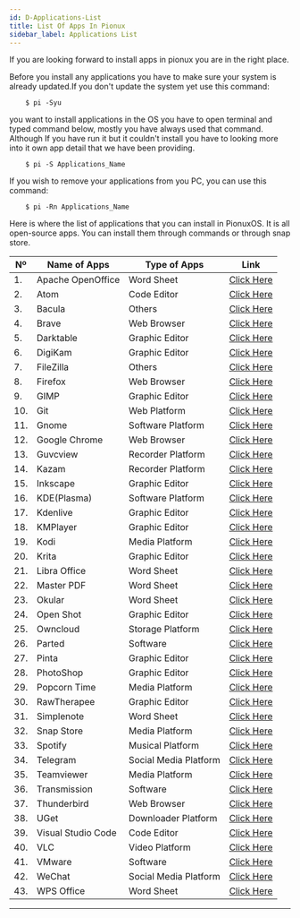 ```yaml
---
id: D-Applications-List
title: List Of Apps In Pionux
sidebar_label: Applications List
---
```

If you are looking forward to install apps in pionux you are in the right place.

Before you install any applications you have to make sure your system is already updated.If you don't update the system yet use this command:
```shell
    $ pi -Syu
```
you want to install applications in the OS you have to open terminal and typed command below, mostly you have always used that command. Although If you have run it but it couldn't install you have to looking more into it own app detail that we have been providing.
```shell
    $ pi -S Applications_Name
```

If you wish to remove your applications from you PC, you can use this command:
```shell
    $ pi -Rn Applications_Name
```

Here is where the list of applications that you can install in PionuxOS. It is all open-source apps. You can install them through commands or through snap store.

| Nº  | Name of Apps       | Type of Apps         | Link                                         |
|-----|--------------------|----------------------|----------------------------------------------|
|  1. | Apache OpenOffice  | Word Sheet           |[Click Here](./D-Applications.md#)            |
|  2. | Atom               | Code Editor          |[Click Here](./D-Applications.md#Atom)        |
|  3. | Bacula             | Others               |[Click Here](./D-Applications.md#Bacula)      |
|  4. | Brave              | Web Browser          |[Click Here](./D-Applications.md#Brave)       |
|  5. | Darktable          | Graphic Editor       |[Click Here](./D-Applications.md#Darktable)   |
|  6. | DigiKam            | Graphic Editor       |[Click Here](./D-Applications.md#DigiKam)     |
|  7. | FileZilla          | Others               |[Click Here](./D-Applications.md#FileZilla)   |  
|  8. | Firefox            | Web Browser          |[Click Here](./D-Applications.md#FireFox)     |
|  9. | GIMP               | Graphic Editor       |[Click Here](./D-Applications.md#GIMP)        |
|  10.| Git                | Web Platform         |[Click Here](./D-Applications.md#Git)         |
|  11.| Gnome              | Software Platform    |[Click Here](./D-Applications.md#Gnome)       |
|  12.| Google Chrome      | Web Browser          |[Click Here](./D-Applications.md#Chrome)      |
|  13.| Guvcview           | Recorder Platform    |[Click Here](./D-Applications.md#Guvcview)    |
|  14.| Kazam              | Recorder Platform    |[Click Here](./D-Applications.md#Kazam)       |
|  15.| Inkscape           | Graphic Editor       |[Click Here](./D-Applications.md#Inkscape)    |
|  16.| KDE(Plasma)        | Software Platform    |[Click Here](./D-Applications.md#KDE)         |
|  17.| Kdenlive           | Graphic Editor       |[Click Here](./D-Applications.md#Kdenlive)    |
|  18.| KMPlayer           | Graphic Editor       |[Click Here](./D-Applications.md#KMPlayer)    |
|  19.| Kodi               | Media Platform       |[Click Here](./D-Applications.md#Kodi)        |
|  20.| Krita              | Graphic Editor       |[Click Here](./D-Applications.md#Krita)       |
|  21.| Libra Office       | Word Sheet           |[Click Here](./D-Applications.md#Libra-Office)|
|  22.| Master PDF         | Word Sheet           |[Click Here](./D-Applications.md#Master)      |
|  23.| Okular             | Word Sheet           |[Click Here](./D-Applications.md#Okular)      |
|  24.| Open Shot          | Graphic Editor       |[Click Here](./D-Applications.md#Open-Shot)   |  
|  25.| Owncloud           | Storage Platform     |[Click Here](./D-Applications.md#Owncloud)    |
|  26.| Parted             | Software             |[Click Here](./D-Applications.md#Parted)      |
|  27.| Pinta              | Graphic Editor       |[Click Here](./D-Applications.md#Pinta)       |
|  28.| PhotoShop          | Graphic Editor       |[Click Here](./D-Applications.md#PhotoShop)   |
|  29.| Popcorn Time       | Media Platform       |[Click Here](./D-Applications.md#Popcorn-Time)|
|  30.| RawTherapee        | Graphic Editor       |[Click Here](./D-Applications.md#RawTherapee) |
|  31.| Simplenote         | Word Sheet           |[Click Here](./D-Applications.md#Simplenote)  |
|  32.| Snap Store         | Media Platform       |[Click Here](./D-Applications.md#Snap-Store)  |
|  33.| Spotify            | Musical Platform     |[Click Here](./D-Applications.md#Spotify)     |
|  34.| Telegram           | Social Media Platform|[Click Here](./D-Applications.md#Telegram)    |
|  35.| Teamviewer         | Media Platform       |[Click Here](./D-Applications.md#Teamviewer)  |
|  36.| Transmission       | Software             |[Click Here](./D-Applications.md#Transmission)|
|  37.| Thunderbird        | Web Browser          |[Click Here](./D-Applications.md#Thunderbird) |
|  38.| UGet               | Downloader Platform  |[Click Here](./D-Applications.md#UGet)        |
|  39.| Visual Studio Code | Code Editor          |[Click Here](./D-Applications.md#VsCode)      |
|  40.| VLC                | Video Platform       |[Click Here](./D-Applications.md#VLC)         |
|  41.| VMware             | Software             |[Click Here](./D-Applications.md#Vmware)      |
|  42.| WeChat             | Social Media Platform|[Click Here](./D-Applications.md#WeChat)      |
|  43.| WPS Office         | Word Sheet           |[Click Here](./D-Applications.md#Wps-Office)  |

---






























